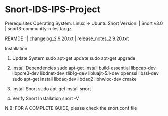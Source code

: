 





# Snort-IDS-IPS-Project

Prerequisites
Operating System: Linux => Ubuntu
Snort Version: | Snort v3.0
               | snort3-community-rules.tar.gz

REAMDE : | changelog_2.9.20.txt
         | release_notes_2.9.20.txt

Installation
1. Update System
        sudo apt-get update
        sudo apt-get upgrade

2. Install Dependencies
        sudo apt-get install build-essential libpcap-dev libpcre3-dev libdnet-dev zlib1g-dev libluajit-5.1-dev openssl libssl-dev
        sudo apt-get install libdaq-dev libdaq2 libhwloc-dev cmake

3. Install Snort
        sudo apt-get install snort

4. Verify Snort Installation
       snort -V



N.B:
    FOR A COMPLETE GUIDE, please check the snort.conf file 

